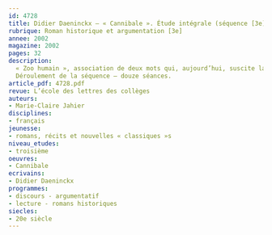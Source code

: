 ```yaml
---
id: 4728
title: Didier Daeninckx – « Cannibale ». Étude intégrale (séquence [3e] )
rubrique: Roman historique et argumentation [3e]
annee: 2002
magazine: 2002
pages: 32
description: 
  « Zoo humain », association de deux mots qui, aujourd’hui, suscite la stupeur et l’indignation. Il n’en a pas toujours été ainsi. C’est le mérite du roman de Didier Daeninckx de permettre aux élèves du 21e siècle de découvrir, à travers les aventures de Gocéné et Badimoin, la cruauté et le mépris dont les Occidentaux ont fait preuve vis-à-vis des populations « indigènes ». Comment et pourquoi de tels actes ont-ils été possibles ? Par quel travail d’écriture un auteur peut-il, dans un texte à dominante narrative, expliquer, dénoncer ? C’est ce que cette séquence se propose d’étudier.
  Déroulement de la séquence – douze séances.
article_pdf: 4728.pdf
revue: L’école des lettres des collèges
auteurs:
- Marie-Claire Jahier
disciplines:
- français
jeunesse:
- romans, récits et nouvelles « classiques »s
niveau_etudes:
- troisième
oeuvres:
- Cannibale
ecrivains:
- Didier Daeninckx
programmes:
- discours - argumentatif
- lecture - romans historiques
siecles:
- 20e siècle
---
```

